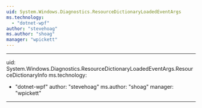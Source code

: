 ```yaml
---
uid: System.Windows.Diagnostics.ResourceDictionaryLoadedEventArgs
ms.technology: 
  - "dotnet-wpf"
author: "stevehoag"
ms.author: "shoag"
manager: "wpickett"
---
```


---
uid: System.Windows.Diagnostics.ResourceDictionaryLoadedEventArgs.ResourceDictionaryInfo
ms.technology: 
  - "dotnet-wpf"
author: "stevehoag"
ms.author: "shoag"
manager: "wpickett"
---
